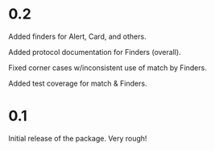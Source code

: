 0.2
===

Added finders for Alert, Card, and others.

Added protocol documentation for Finders (overall).

Fixed corner cases w/inconsistent use of match by Finders.

Added test coverage for match & Finders.

0.1
===

Initial release of the package. Very rough!
